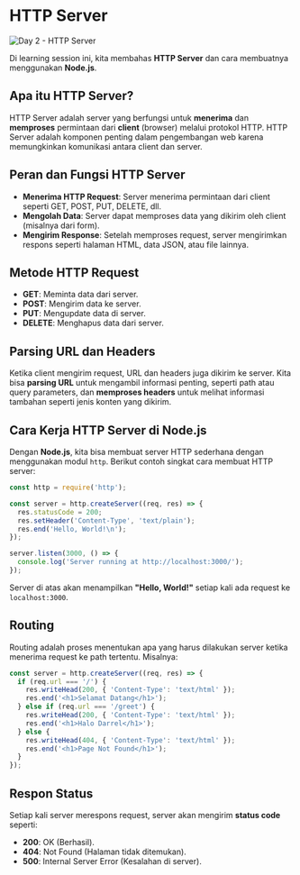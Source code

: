 # HTTP Server

![Day 2 - HTTP Server](https://github.com/user-attachments/assets/7494c0ee-a455-4682-ba46-9d6a48040a7a)

Di learning session ini, kita membahas **HTTP Server** dan cara membuatnya menggunakan **Node.js**.

## Apa itu HTTP Server?
HTTP Server adalah server yang berfungsi untuk **menerima** dan **memproses** permintaan dari **client** (browser) melalui protokol HTTP. HTTP Server adalah komponen penting dalam pengembangan web karena memungkinkan komunikasi antara client dan server.

## Peran dan Fungsi HTTP Server
- **Menerima HTTP Request**: Server menerima permintaan dari client seperti GET, POST, PUT, DELETE, dll.
- **Mengolah Data**: Server dapat memproses data yang dikirim oleh client (misalnya dari form).
- **Mengirim Response**: Setelah memproses request, server mengirimkan respons seperti halaman HTML, data JSON, atau file lainnya.

## Metode HTTP Request
- **GET**: Meminta data dari server.
- **POST**: Mengirim data ke server.
- **PUT**: Mengupdate data di server.
- **DELETE**: Menghapus data dari server.

## Parsing URL dan Headers
Ketika client mengirim request, URL dan headers juga dikirim ke server. Kita bisa **parsing URL** untuk mengambil informasi penting, seperti path atau query parameters, dan **memproses headers** untuk melihat informasi tambahan seperti jenis konten yang dikirim.

## Cara Kerja HTTP Server di Node.js
Dengan **Node.js**, kita bisa membuat server HTTP sederhana dengan menggunakan modul `http`. Berikut contoh singkat cara membuat HTTP server:

```javascript
const http = require('http');

const server = http.createServer((req, res) => {
  res.statusCode = 200;
  res.setHeader('Content-Type', 'text/plain');
  res.end('Hello, World!\n');
});

server.listen(3000, () => {
  console.log('Server running at http://localhost:3000/');
});
```

Server di atas akan menampilkan **"Hello, World!"** setiap kali ada request ke `localhost:3000`.

## Routing
Routing adalah proses menentukan apa yang harus dilakukan server ketika menerima request ke path tertentu. Misalnya:

```javascript
const server = http.createServer((req, res) => {
  if (req.url === '/') {
    res.writeHead(200, { 'Content-Type': 'text/html' });
    res.end('<h1>Selamat Datang</h1>');
  } else if (req.url === '/greet') {
    res.writeHead(200, { 'Content-Type': 'text/html' });
    res.end('<h1>Halo Darrel</h1>');
  } else {
    res.writeHead(404, { 'Content-Type': 'text/html' });
    res.end('<h1>Page Not Found</h1>');
  }
});
```

## Respon Status
Setiap kali server merespons request, server akan mengirim **status code** seperti:
- **200**: OK (Berhasil).
- **404**: Not Found (Halaman tidak ditemukan).
- **500**: Internal Server Error (Kesalahan di server).
